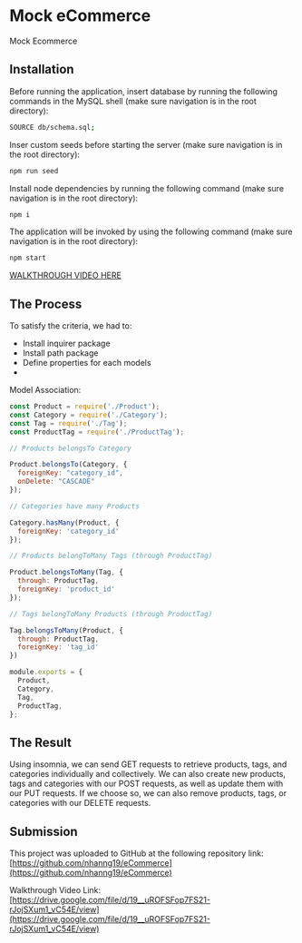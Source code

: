  # Mock eCommerce
Mock Ecommerce

## Installation

Before running the application, insert database by running the following commands in the MySQL shell (make sure navigation is in the root directory):

```bash
SOURCE db/schema.sql;
```

Inser custom seeds before starting the server (make sure navigation is in the root directory):

```bash
npm run seed
```

Install node dependencies by running the following command (make sure navigation is in the root directory):

```bash
npm i
```

The application will be invoked by using the following command (make sure navigation is in the root directory):

```bash
npm start
```

[WALKTHROUGH VIDEO HERE](https://drive.google.com/file/d/19__uROFSFop7FS21-rJojSXum1_vC54E/view)

## The Process
To satisfy the criteria, we had to:
- Install inquirer package
- Install path package
- Define properties for each models
- 

Model Association:

```javascript
const Product = require('./Product');
const Category = require('./Category');
const Tag = require('./Tag');
const ProductTag = require('./ProductTag');

// Products belongsTo Category

Product.belongsTo(Category, {
  foreignKey: "category_id",
  onDelete: "CASCADE"
});

// Categories have many Products

Category.hasMany(Product, {
  foreignKey: 'category_id'
});

// Products belongToMany Tags (through ProductTag)

Product.belongsToMany(Tag, {
  through: ProductTag,
  foreignKey: 'product_id'
});

// Tags belongToMany Products (through ProductTag)

Tag.belongsToMany(Product, {
  through: ProductTag,
  foreignKey: 'tag_id'
})

module.exports = {
  Product,
  Category,
  Tag,
  ProductTag,
};

```

## The Result
Using insomnia, we can send GET requests to retrieve products, tags, and categories individually and collectively. We can also create new products, tags and categories with our POST requests, as well as update them with our PUT requests. If we choose so, we can also remove products, tags, or categories with our DELETE requests.

## Submission
This project was uploaded to GitHub at the following repository link:
[https://github.com/nhanng19/eCommerce](https://github.com/nhanng19/eCommerce)

Walkthrough Video Link:
[https://drive.google.com/file/d/19__uROFSFop7FS21-rJojSXum1_vC54E/view](https://drive.google.com/file/d/19__uROFSFop7FS21-rJojSXum1_vC54E/view)

